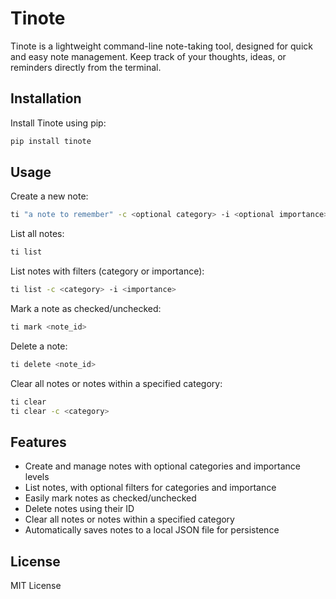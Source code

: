 # Tinote

Tinote is a lightweight command-line note-taking tool, designed for quick and easy note management. Keep track of your thoughts, ideas, or reminders directly from the terminal.

## Installation

Install Tinote using pip:

```bash
pip install tinote
```

## Usage

Create a new note:

```bash
ti "a note to remember" -c <optional category> -i <optional importance>
```

List all notes:

```bash
ti list
```

List notes with filters (category or importance):

```bash
ti list -c <category> -i <importance>
```

Mark a note as checked/unchecked:

```bash
ti mark <note_id>
```

Delete a note:

```bash
ti delete <note_id>
```

Clear all notes or notes within a specified category:

```bash
ti clear
ti clear -c <category>
```

## Features

- Create and manage notes with optional categories and importance levels
- List notes, with optional filters for categories and importance
- Easily mark notes as checked/unchecked
- Delete notes using their ID
- Clear all notes or notes within a specified category
- Automatically saves notes to a local JSON file for persistence

## License

MIT License
